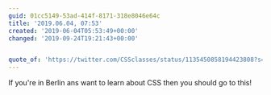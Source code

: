 ```yaml
---
guid: 01cc5149-53ad-414f-8171-318e8046e64c
title: '2019.06.04, 07:53'
created: '2019-06-04T05:53:49+00:00'
changed: '2019-09-24T19:21:43+00:00'


quote_of: 'https://twitter.com/CSSclasses/status/1135450858194423808?s=19'
---
```


If you're in Berlin ans want to learn about CSS then you should go to this! 
